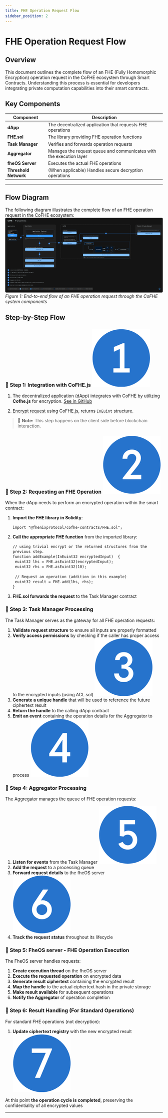 ```yaml
---
title: FHE Operation Request Flow
sidebar_position: 2
---
```


# FHE Operation Request Flow

## Overview

This document outlines the complete flow of an FHE (Fully Homomorphic Encryption) operation request in the CoFHE ecosystem through Smart Contracts. Understanding this process is essential for developers integrating private computation capabilities into their smart contracts.


## Key Components

| Component | Description |
|-----------|-------------|
| **dApp** | The decentralized application that requests FHE operations |
| **FHE.sol** | The library providing FHE operation functions |
| **Task Manager** | Verifies and forwards operation requests |
| **Aggregator** | Manages the request queue and communicates with the execution layer |
| **fheOS Server** | Executes the actual FHE operations |
| **Threshold Network** | (When applicable) Handles secure decryption operations |

---
## Flow Diagram

The following diagram illustrates the complete flow of an FHE operation request in the CoFHE ecosystem:
<a href="/docs/assets/Transactions.svg" target="_blank">
![Diagram](../../../assets/Transactions.svg)
</a>
*Figure 1: End-to-end flow of an FHE operation request through the CoFHE system components*

## Step-by-Step Flow

### 📌 Step 1: Integration with CoFHE.js ![Bullet](../../../assets/1.png)

1. The decentralized application (dApp) integrates with CoFHE by utilizing **Cofhe.js** for encryption.
[See in GitHub](https://github.com/FhenixProtocol/cofhe.js)

2. [Encrypt request](./encryption-request.md) using CoFHE.js, returns `InEuint` structure.

> 📝 **Note:** This step happens on the client side before blockchain interaction.

### 📌 Step 2: Requesting an FHE Operation ![Bullet](../../../assets/2.png)

When the dApp needs to perform an encrypted operation within the smart contract:
1. **Import the FHE library in Solidity**:
   ```solidity
   import "@fhenixprotocol/cofhe-contracts/FHE.sol";
   ```

2. **Call the appropriate FHE function** from the imported library:
   ```solidity
   // using trivial encrypt or the returned structures from the previous step.
   function addExample(InEuint32 encryptedInput)  {
    euint32 lhs = FHE.asEuint32(encryptedInput);
    euint32 rhs = FHE.asEuint32(10);
    
    // Request an operation (addition in this example)
    euint32 result = FHE.add(lhs, rhs);
   }
   ```

3. **FHE.sol forwards the request** to the Task Manager contract

### 📌 Step 3: Task Manager Processing

The Task Manager serves as the gateway for all FHE operation requests:

1. **Validate request structure** to ensure all inputs are properly formatted
2. **Verify access permissions** by checking if the caller has proper access to the encrypted inputs (using ACL.sol) ![Bullet](../../../assets/3.png)
3. **Generate a unique handle** that will be used to reference the future ciphertext result
4. **Return the handle** to the calling dApp contract
5. **Emit an event** containing the operation details for the Aggregator to process ![Bullet](../../../assets/4.png)

### 📌 Step 4: Aggregator Processing

The Aggregator manages the queue of FHE operation requests:

1. **Listen for events** from the Task Manager ![Bullet](../../../assets/5.png)
2. **Add the request** to a processing queue
3. **Forward request details** to the fheOS server ![Bullet](../../../assets/6.png)
4. **Track the request status** throughout its lifecycle

### 📌 Step 5: FheOS server - FHE Operation Execution

The FheOS server handles requests:

1. **Create execution thread** on the fheOS server
2. **Execute the requested operation** on encrypted data
3. **Generate result ciphertext** containing the encrypted result
4. **Map the handle** to the actual ciphertext hash in the private storage
5. **Make result available** for subsequent operations
6. **Notify the Aggregator** of operation completion

### 📌 Step 6: Result Handling (For Standard Operations)

For standard FHE operations (not decryption):

1. **Update ciphertext registry** with the new encrypted result ![Bullet](../../../assets/7.png)

At this point **the operation cycle is completed**, preserving the confidentiality of all encrypted values

---
